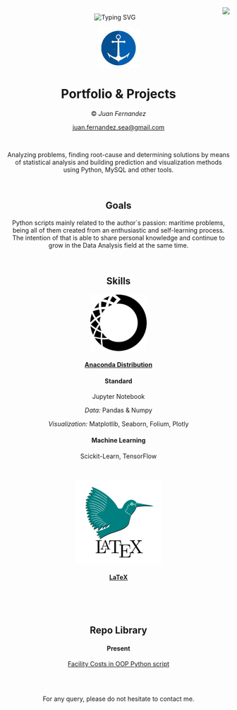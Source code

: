 <img align="right" src="https://visitor-badge.laobi.icu/badge?page_id=SeaGraphData.SeaGraphData" />


<div align="center">

![Typing SVG](https://readme-typing-svg.demolab.com?font=Noto+Serif&pause=1000&center=true&random=false&width=435&lines=Hi+There!;This+is+Juan+Fernandez;Project+Data+Repos)


![](trinu.jpg)

# Portfolio & Projects

© *Juan Fernandez*  

juan.fernandez.sea@gmail.com

<br />

Analyzing problems, finding root-cause and determining solutions by means of statistical analysis and building prediction and visualization methods using Python, MySQL and other tools. 



<br />

## Goals

Python scripts mainly related to the author´s passion: maritime problems, being all of them created from an enthusiastic and self-learning process. The intention of that is able to share personal knowledge and continue to grow in the Data Analysis field at the same time.

<br />

## Skills

![](Ana.jpg)


#### [Anaconda Distribution](https://www.anaconda.com/) 

#### Standard

Jupyter Notebook

*Data:* Pandas & Numpy


*Visualization:* Matplotlib, Seaborn, Folium, Plotly


#### Machine Learning

Scickit-Learn, TensorFlow




<br />

![](Naval.jpg)

#### [LaTeX](https://www.latex-project.org/) 

<br />



<br />


<br />


## Repo Library

#### Present

 [Facility Costs in OOP Python script](https://github.com/SeaGraphData/Facility-Cost)
 


 


<br />


<br />

For any query, please do not hesitate to contact me. 

